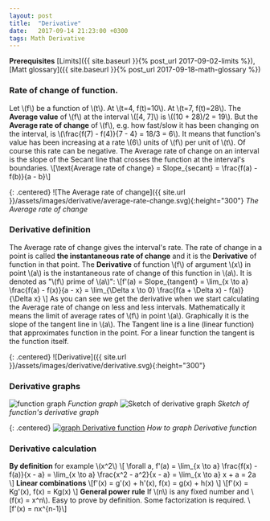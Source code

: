 ```yaml
---
layout: post
title:  "Derivative"
date:   2017-09-14 21:23:00 +0300
tags: Math Derivative
---
```


**Prerequisites** [Limits]({{ site.baseurl }}{% post_url 2017-09-02-limits %}), [Matt glossary]({{ site.baseurl }}{% post_url 2017-09-18-math-glossary %})

### Rate of change of function.

Let \\(f\\) be a function of \\(t\\). At \\(t=4, f(t)=10\\). At \\(t=7, f(t)=28\\). The **Average value** of \\(f\\) at the interval \\([4, 7]\\) is \\((10 + 28)/2 = 19\\). But the **Average rate of change** of \\(f\\), e.g. how fast/slow it has been changing on the interval, is \\(\frac{f(7) - f(4)}{7 - 4} = 18/3 = 6\\).
It means that function's value has been increasing at a rate \\(6\\) units of \\(f\\) per unit of \\(t\\). Of course this rate can be negative. The Average rate of change on an interval is the slope of the Secant line that crosses the function at the interval's boundaries.
\\[\text{Average rate of change} = Slope_{secant} = \frac{f(a) - f(b)}{a - b}\\]

{: .centered}
![The Average rate of change]({{ site.url }}/assets/images/derivative/average-rate-change.svg){:height="300"}
*The Average rate of change*

### Derivative definition

The Average rate of change gives the interval's rate. The rate of change in a point is called **the instantaneous rate of change** and it is the **Derivative** of function in that point. The **Derivative** of function \\(f\\) of argument \\(x\\) in point \\(a\\) is the instantaneous rate of change of this function in \\(a\\). It is denoted as "\\(f\\) prime of \\(a\\)":
\\[f\'(a) = Slope_{tangent} = \lim_{x \to a} \frac{f(a) - f(x)}{a - x} = \lim_{\Delta x \to 0} \frac{f(a + \Delta x) - f(a)}{\Delta x} \\]
As you can see we get the derivative when we start calculating the Average rate of change on less and less intervals. Mathematically it means the limit of average rates of \\(f\\) in point \\(a\\). Graphically it is the slope of the tangent line in \\(a\\). The Tangent line is a line (linear function) that approximates function in the point. For a linear function the tangent is the function itself.

{: .centered}
![Derivative]({{ site.url }}/assets/images/derivative/derivative.svg){:height="300"}

### Derivative graphs

<p class="centered">
  <span class="half-width">
    <img src="{{ site.url }}/assets/images/derivative/build-derivative-graph-1.svg" alt="function graph">
    <em>Function graph</em>
  </span>
  <span class="half-width" style="vertical-align: top">
    <img src="{{ site.url }}/assets/images/derivative/build-derivative-graph-2.svg" alt="Sketch of derivative graph">
    <em>Sketch of function's derivative graph</em>
  </span>
</p>

{: .centered}
[![graph Derivative function](https://img.youtube.com/vi/Gbtma_UQpro/0.jpg)](https://www.youtube.com/watch?v=Gbtma_UQpro)
*How to graph Derivative function*

### Derivative calculation
**By definition** for example \\(x^2\\)
\\[ \\forall a, f\'(a) = \lim_{x \to a} \frac{f(x) - f(a)}{x - a} = \lim_{x \to a} \frac{x^2 - a^2}{x - a} = \lim_{x \to a} x + a = 2a \\]
**Linear combinations**
\\[f\'(x) = g\'(x) + h\'(x), f(x) = g(x) + h(x) \\]
\\[f\'(x) = Kg\'(x), f(x) = Kg(x) \\]
**General power rule** If \\(n\\) is any fixed number and \\(f(x) = x^n\\). Easy to prove by definition. Some factorization is required.
\\[f\'(x) = nx^{n-1}\\]

